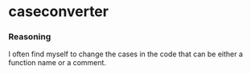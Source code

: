 # caseconverter

### Reasoning
I often find myself to change the cases in the code that can be either a function name or a comment.

